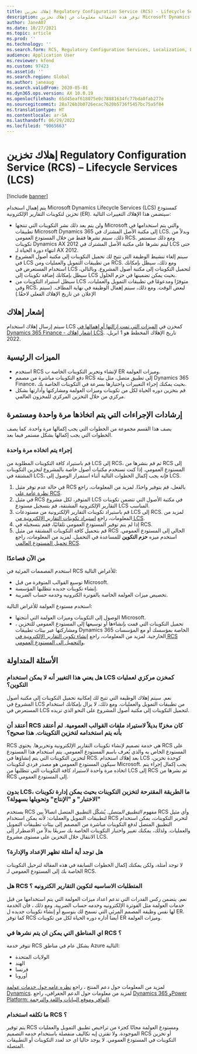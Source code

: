 ```yaml
---
title: إهلاك تخزين Regulatory Configuration Service (RCS) - Lifecycle Services (LCS)
description: توفر هذه المقالة معلومات عن إهلاك تخزين Microsoft Dynamics Lifecycle Services‏ (LCS) الذي يتم التخطيط له كجزء من نشر المستودع العالمي Regulatory Configuration Service‏ (RCS).
author: JaneA07
ms.date: 10/27/2021
ms.topic: article
ms.prod: ''
ms.technology: ''
ms.search.form: RCS, Regulatory Configuration Services, Localization, LCS storage, LCS storage deprecation
audience: Application User
ms.reviewer: kfend
ms.custom: 97423
ms.assetid: ''
ms.search.region: Global
ms.author: janeaug
ms.search.validFrom: 2020-05-01
ms.dyn365.ops.version: AX 10.0.19
ms.openlocfilehash: 65d45eaf618075e0c78881634fc77bda0fab277e
ms.sourcegitcommit: 28a726b3b0726ecac7620b5736f5457bc75a5f84
ms.translationtype: HT
ms.contentlocale: ar-SA
ms.lasthandoff: 06/29/2022
ms.locfileid: "9065663"
---
```

# <a name="regulatory-configuration-service-rcs--lifecycle-services-lcs-storage-deprecation"></a>إهلاك تخزين Regulatory Configuration Service (RCS) – Lifecycle Services (LCS)

[!include [banner](../includes/banner.md)]

يتم إهمال استخدام Microsoft Dynamics Lifecycle Services (LCS) كمستودع تخزين لتكوينات التقارير الإلكترونية (ER). سيتضمن هذا الإهلاك التغييرات التالية:

- ولن يتم بعد ذلك نشر التكوينات التي تنتجها Microsoft والتي يتم استخدامها في تطبيقات Microsoft Dynamics 365 إلى مكتبة الأصل المشترك في LCS. وبدلاً من ذلك، سيتم نشرها فقط من خلال المستودع العمومي RCS. ومع ذلك ستستمر تكوينات Dynamics AX 2012 ليتم نشرها على مكتبة الأصل المشترك في LCS حتى انتهاء دورة الحياة لـ AX 2012.
- سيتم إلغاء تنشيط الوظيفة التي تتيح لك تحميل التكوينات إلى مكتبة أصول المشروع في LCS من تطبيقات التمويل والعمليات ومن RCS. ومع ذلك، سيظل بإمكانك استخدام المستعرض في LCS لتحميل التكوينات إلى مكتبة أصول المشروع. وبالتالي، سيظل بإمكانك إضافة تكوينات إلى LCS بحيث يمكن تضمينها في حزم الحلول.
- سيظل استيراد التكوينات من LCS متوفرًا ومدعومًا في تطبيقات التمويل والعمليات، وفي RCS، لبعض الوقت. ومع ذلك، سيتم إهمال الوظيفة في نهاية المطاف. (سيتم الإعلان عن تاريخ الإهلاك الفعلي لاحقًا.)

## <a name="deprecation-notice"></a>إشعار إهلاك

سيتم إرسال إهلاك استخدام LCS كمخزن في [الميزات التي تمت إزالتها أو إهمالها‬ في Dynamics 365 Finance - إشعار إهلاك LCS](../get-started/removed-deprecated-features-finance.md#features-removed-or-deprecated-in-the-finance-10017-release). تاريخ الإهلاك المخطط هو 1 ابريل، 2022.

## <a name="key-features"></a>الميزات الرئيسية

- استخدم RCS لإنشاء وتحرير التكوينات الخاصة ب ER وميزات العولمة.
- دفع التكوينات مباشرة من مصمم RCS إلى تطبيق متصل، مثل بيئة Dynamics 365 Finance، بحيث يمكنك إجراء التغييرات واختبارها بسرعة في التكوينات الخاصة بك.
- قم بتخزين دوره الحياة لكل من تكوينات وميزات العولمة ومشاركتها وأدارتها بشكل مركزي من خلال التخزين المركزي للمخزون العالمي.

## <a name="guidance-for-one-time-and-ongoing-actions"></a>إرشادات الإجراءات التي يتم اتخاذها مرة واحدة ومستمرة

يصف هذا القسم مجموعة من الخطوات التي يجب إكمالها مرة واحدة. كما يصف الخطوات التي يجب إكمالها بشكل مستمر فيما بعد.

### <a name="one-time-action"></a>إجراء يتم اتخاذه مرة واحدة

قم باستيراد كافة التكوينات المطلوبة من LCS إلى RCS، ثم قم بنشرها من RCS إلى المستودع العمومي. إذا كنت تستخدم مكتبات أصول خاصة بالمشروع لتخزين التكوينات المشتقة في LCS، فإنه يجب إكمال الخطوات التالية أثناء استمرار الوصول إلى LCS.

1. في حالة عدم توفر مثيل RCS بالفعل، قم بتوفير واحدًا. لمزيد من المعلومات، راجع [نظرة عامة على RCS](rcs-overview.md).
2. في مثيل RCS المتوفر، لكل مشروع LCS في مكتبة الأصول التي تتضمن تكوينات التقارير الإلكترونية المشتقة، قم بتسجيل مستودع LCS المناسب.
3. قم باستيراد تكوينات التقارير الإلكترونية من مستودعات LCS إلى RCS. لمزيد من المعلومات، راجع [استيراد تكوينات التقارير الإلكترونية من LCS](/dynamics365/fin-ops-core/dev-itpro/analytics/tasks/er-import-configuration-lifecycle-services).
4. إذا لم يتم توفير المستودع العمومي تلقائيًا، فقم بتسجيله في RCS.
5. قم بتحميل كافة التكوينات المشتقة من مثيل RCS الحالي إلى المستودع العمومي. استخدم ميزه **حزم التكوين** للمساعدة في التحميل. لمزيد من المعلومات، راجع [تحميل المستودع العالمي RCS](rcs-global-repo-upload.md).

### <a name="going-forward"></a>من الآن فصاعدًا

استخدم المصممات المرئية في RCS للأغراض التالية:

- توسيع القوالب المتوفرة من قبل Microsoft.
- إنشاء تكوينات جديده تتطلبها المؤسسة.
- تخصيص ميزات العولمة الخاصة بالفوترة الكترونيه وخدمه حساب الضريبة.

استخدم مستودع العولمة للأغراض التالية:

- الوصول إلى التكوينات وميزات العولمة التي أنتجتها Microsoft.
- تحميل التكوينات التي قمت بإنشاءها أو توسيعها إلى المستودع العمومي للتخزين ، ومشاركتها عبر بيئات تطبيقات Dynamics 365 الخاصة بمؤسسك أو مع المؤسسات الخارجية. لمزيد من المعلومات، راجع [إنشاء تكوين التقارير الإلكترونية في RCS والتحميل إلى المستودع العمومي](rcs-global-repo-upload.md).

## <a name="frequently-asked-questions"></a>الأسئلة المتداولة

### <a name="does-this-change-mean-that-lcs-cant-be-used-as-central-storage-for-configurations"></a>هل يعني هذا التغيير أنه لا يمكن استخدام LCS كمخزن مركزي لعمليات التكوين؟

نعم. سيتم إهلاك الوظيفة التي تتيح لك إمكانية تحميل التكوينات إلى مكتبة أصول المشروع في LCS من تطبيقات التمويل والعمليات. ومع ذلك، لا يزال بإمكانك استخدام المستعرض في LCS لتحميل التكوينات إلى مكتبة أصول المشروع على النحو الذي تريده.

### <a name="i-thought-that-rcs-was-a-replacement-repository-for-importing-global-template-files-i-didnt-think-that-its-used-to-store-configurations-which-is-correct"></a>أعتقد أن RCS كان مخزنًا بديلاً لاستيراد ملفات القوالب العمومية. لم أعتقد بأنه يتم استخدامه لتخزين التكوينات. هذا صحيح؟

RCS هي خدمة تصميم لإنشاء تكوينات التقارير الإلكترونية وتحريرها. يحتوي RCS على المستودع الخاص به والذي يُعرف باسم المستودع العمومي. يتم استخدام هذا المستودع لتخزين التكوينات التي يتم إنشاؤها في RCS. بعد إهلاك استخدام LCS كوحدة تخزين، سيكون المستودع العمومي هو مصدر فردي لتكوينات Microsoft. يجب إكمال إجراء يتم اتخاذه مرة واحدة لاستيراد كافة التكوينات التي تتطلبها من LCS إلى RCS ثم نشرها من RCS إلى المستودع العمومي.

### <a name="without-lcs-what-is-the-suggested-way-to-store-configurations-so-that-test-and-production-configurations-can-easily-be-managed-and-transferred"></a>بدون LCS، ما الطريقة المقترحة لتخزين التكوينات بحيث يمكن إدارة تكوينات "الاختبار" و "الإنتاج" وتحويلها بسهولة؟

يستخدم RCS مفهوم *التطبيق المتصل*. يُشكّل التطبيق المتصل اتصالاً بين RCS وأي مثيل لتطبيقات التمويل والعمليات: لأنه يمكن استخدام RCS لتحرير التكوينات، يمكن استخدام التطبيق المتصل لدفع التكوينات مباشرة من المصمم إلى بيئات تطبيقات التمويل والعمليات. ولذلك، يمكنك تغيير واختبار التكوينات الخاصة بك سريعًا بدلاً من الاضطرار إلى الانتقال خلال التخزين على مستوى مشروع LCS.

### <a name="are-there-any-examples-that-show-the-setup-and-management"></a>هل توجد أية أمثلة تظهر الإعداد والإدارة؟

لا توجد أمثلة، ولكن يمكنك إكمال الخطوات السابقة في هذه المقالة لترحيل التكوينات الخاصة بك إلى المستودع العمومي لـ RCS.

### <a name="is-rcs-a-prerequisite-to-configure-electronic-reporting"></a>هل RCS المتطلبات الاساسيه لتكوين التقارير الكترونيه ؟

نعم. يتضمن ركس القدرات التي تدعم اعداد ميزات العولمة التي يتم استخدامها من قبل خدمات العولمة مثل الفوترة الإلكترونيه وخدمه حساب الضريبة. ومع ذلك ، فان الخدمة لها نفس وظيفة المصمم المرئي التي تسمح لك بتوسيع أو إنشاء تكوينات جديده ل ER. كما توفر RCS أيضا أداره دوره الحياة لكل من تكوينات ER وميزات العولمة.

### <a name="which-regions-can-rcs-be-deployed-in"></a>اي المناطق التي يمكن ان يتم نشرها في RCS ؟

تتوفر خدمة RCS بشكل عام في مناطق Azure التالية:

- الولايات المتحدة
- الهند
- فرنسا
- أوروبا

لمزيد من المعلومات حول دعم المنتج ، راجع [نظره عامه حول خدمات عولمة Dynamics](globalization-services-overview.md). لمزيد من معلومات حول الدعم الجغرافي، راجع [Dynamics 365 وPower Platform: التوافر وموقع البيانات واللغة والترجمة](https://aka.ms/rcs/D365Productavailabilityguide).

### <a name="whats-the-cost-of-using-rcs"></a>ما تكلفه استخدام RCS ؟

يتم توفير RCS ومستودع العولمة مجانًا كجزء من تراخيص تطبيق التمويل والعمليات الموجودة. ولا تقترن إيه تكاليف منفصلة باستخدام خدمه التصميم RCS أو تخزين التكوينات في المستودع العمومي. لا يوجد حاليا اي حد لعدد التكوينات أو التطبيقات المتصلة.
